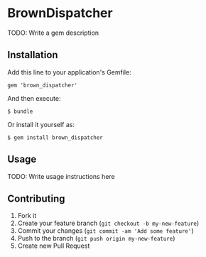 # BrownDispatcher

TODO: Write a gem description

## Installation

Add this line to your application's Gemfile:

    gem 'brown_dispatcher'

And then execute:

    $ bundle

Or install it yourself as:

    $ gem install brown_dispatcher

## Usage

TODO: Write usage instructions here

## Contributing

1. Fork it
2. Create your feature branch (`git checkout -b my-new-feature`)
3. Commit your changes (`git commit -am 'Add some feature'`)
4. Push to the branch (`git push origin my-new-feature`)
5. Create new Pull Request
